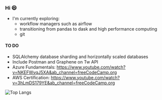 ### Hi 😄
- I'm currently exploring:
  -  workflow managers such as airflow
  -  transitioning from pandas to dask and high performance computing
  -  git

#### TO DO
- SQLAlchemy database sharding and horizontally scaled databases
- Include Postman and Graphene on Tw API
- Azure Fundamentals: https://www.youtube.com/watch?v=NKEFWyqJ5XA&ab_channel=freeCodeCamp.org
- AWS Certification: https://www.youtube.com/watch?v=3hLmDS179YE&ab_channel=freeCodeCamp.org

![Top Langs](https://github-readme-stats.vercel.app/api/top-langs/?username=lmao420blazeit&layout=compact)

<!--
**lmao420blazeit/lmao420blazeit** is a ✨ _special_ ✨ repository because its `README.md` (this file) appears on your GitHub profile.

Here are some ideas to get you started:

- 🔭 I’m currently working on ...
- 🌱 I’m currently learning ...
- 👯 I’m looking to collaborate on ...
- 🤔 I’m looking for help with ...
- 💬 Ask me about ...
- 📫 How to reach me: ...
- 😄 Pronouns: ...
- ⚡ Fun fact: ...
-->

